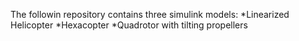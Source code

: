 The followin repository contains three simulink models:
*Linearized Helicopter
*Hexacopter
*Quadrotor with tilting propellers